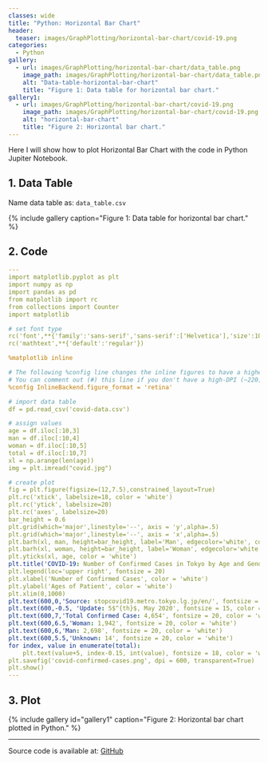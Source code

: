 ```yaml
---
classes: wide
title: "Python: Horizontal Bar Chart"
header:
  teaser: images/GraphPlotting/horizontal-bar-chart/covid-19.png
categories:
  - Python
gallery:
  - url: images/GraphPlotting/horizontal-bar-chart/data_table.png
    image_path: images/GraphPlotting/horizontal-bar-chart/data_table.png
    alt: "Data-table-horizontal-bar-chart"
    title: "Figure 1: Data table for horizontal bar chart."
gallery1:
  - url: images/GraphPlotting/horizontal-bar-chart/covid-19.png
    image_path: images/GraphPlotting/horizontal-bar-chart/covid-19.png
    alt: "horizontal-bar-chart"
    title: "Figure 2: Horizontal bar chart."
---
```


Here I will show how to plot Horizontal Bar Chart with the code in Python Jupiter Notebook.

## 1. Data Table

Name data table as: `data_table.csv`

{% include gallery caption="Figure 1: Data table for horizontal bar chart." %}

## 2. Code

```yaml
---
import matplotlib.pyplot as plt
import numpy as np
import pandas as pd
from matplotlib import rc
from collections import Counter
import matplotlib

# set font type
rc('font',**{'family':'sans-serif','sans-serif':['Helvetica'],'size':10})
rc('mathtext',**{'default':'regular'})

%matplotlib inline

# The following %config line changes the inline figures to have a higher DPI.
# You can comment out (#) this line if you don't have a high-DPI (~220) display.
%config InlineBackend.figure_format = 'retina'

# import data table
df = pd.read_csv('covid-data.csv')

# assign values
age = df.iloc[:10,3]
man = df.iloc[:10,4]
woman = df.iloc[:10,5]
total = df.iloc[:10,7]
xl = np.arange(len(age))
img = plt.imread("covid.jpg")

# create plot
fig = plt.figure(figsize=(12,7.5),constrained_layout=True) 
plt.rc('xtick', labelsize=18, color = 'white')
plt.rc('ytick', labelsize=20)
plt.rc('axes', labelsize=20)
bar_height = 0.6
plt.grid(which='major',linestyle='--', axis = 'y',alpha=.5)
plt.grid(which='major',linestyle='--', axis = 'x',alpha=.5)
plt.barh(xl, man, height=bar_height, label='Man', edgecolor='white', color ='tab:blue', zorder = 2, alpha = 0.7)
plt.barh(xl, woman, height=bar_height, label='Woman', edgecolor='white',color ='tab:green', left = man, zorder = 2, alpha = 0.7)
plt.yticks(xl, age, color = 'white')
plt.title('COVID-19: Number of Confirmed Cases in Tokyo by Age and Gender', fontsize = 22, color = 'white')
plt.legend(loc='upper right', fontsize = 20)
plt.xlabel('Number of Confirmed Cases', color = 'white')
plt.ylabel('Ages of Patient', color = 'white')
plt.xlim(0,1000)
plt.text(600,0,'Source: stopcovid19.metro.tokyo.lg.jp/en/', fontsize = 15, color = 'white')
plt.text(600,-0.5, 'Update: 5$^{th}$, May 2020', fontsize = 15, color = 'white')
plt.text(600,7,'Total Confirmed Case: 4,654', fontsize = 20, color = 'white')
plt.text(600,6.5,'Woman: 1,942', fontsize = 20, color = 'white')
plt.text(600,6,'Man: 2,698', fontsize = 20, color = 'white')
plt.text(600,5.5,'Unknown: 14', fontsize = 20, color = 'white')
for index, value in enumerate(total):
    plt.text(value+5, index-0.15, int(value), fontsize = 18, color = 'white')
plt.savefig('covid-confirmed-cases.png', dpi = 600, transparent=True)
plt.show()
---
```

## 3. Plot

{% include gallery id="gallery1" caption="Figure 2: Horizontal bar chart plotted in Python." %}

-----

Source code is available at: [GitHub](https://github.com/menvuthy/Code_Collection.git)